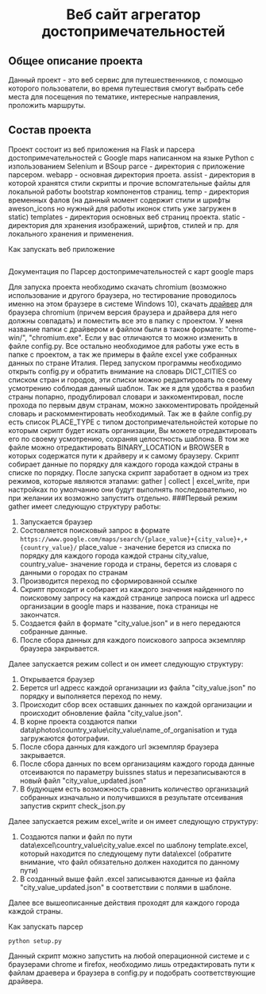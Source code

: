 <h1 align="center">Веб сайт агрегатор достопримечательностей</h1>
<h2 align="center">

  ## Общее описание проекта
Данный проект - это веб сервис для путешественников, с помощью которого пользователи, во время путешествия
смогут выбрать себе места для посещения по тематике, интересные направления, проложить маршруты.

## Состав проекта
Проект состоит из веб приложения на Flask  и парсера достопримечательностей с Google maps написанном на языке Python с изпользованием Selenium и BSoup
parce - директория с приложение парсером.
webapp - основная директория проета.
assist - директория в которой хранятся стили скрипты и прочие вспомгательные файлы для локальной работы bootstrap компонентов страниц.
temp - директория временных фалов (на данный момент содержит стили и шрифты aweson_icons но нужный для работы иконок стить уже загружен в static)
templates - директория основных веб страниц проекта.
static - директория для хранения изображений, шрифтов, стилей и пр. для локального хранения и применения.

 Как запускать веб приложение
```

```
  
  Документация по Парсер достопримечательностей с карт google maps

Для запуска проекта необходимо скачать chromium (возможно использование и другого браузера, но тестирование проводилось именно на этом браузере в системе Windows 10), скачать [драйвер](https://chromedriver.chromium.org/downloads) для браузера chromium (причем версия браузера и драйвера для него должны совпадать) и поместить все это в папку с проектом.
У меня название папки с драйвером и файлом были в таком формате: "chrome-win/", "chromium.exe". Если у вас отличаются то можно изменить в файле config.py.
  Все остально необходимое для работы уже есть в папке с проектом, а так же примеры в файле excel уже собранных данных по стране Италия.
Перед запуском программы необходимо открыть config.py  и обратить внимание на словарь DICT_CITIES  со списком стран и городов, эти списки можно редактировать по своему усмотрению соблюдая данный шаблон. Так же я для удобства я разбил страны попарно, продублировал словари и заккоментировал, после прохода по первым двум странам, можно заккоментировать пройденый словарь и раскомментировать необходимый.
  Так же в файле config.py есть список PLACE_TYPE с типом достопримечательнойстей которые по которым скрипт будет искать организации, Вы можете отредактировать его по своему усмотрению, сохраняя целостность шаблона.
В том же файле можно отредактировать BINARY_LOCATION и BROWSER в которых содержатся пути к драйверу и к самому браузеру.
Скрипт собирает данные по порядку для каждого города каждой страны в списке по порядку.
После запуска скрипт заработает в одном из трех режимов, которые являются этапами: gather | collect | excel_write, при настройках по умолчанию они будут выполнять последовательно, но при желании их возможно запустить отдельно.
###Первый режим gather имеет следующую структуру работы:
1. Запускается браузер 
2. Состовляется поисковый запрос в формате ``` https://www.google.com/maps/search/{place_value}+{city_value}+,+{country_value}/ ```
place_value - значение берется из списка по порядку для каждого города каждой страны
city_value, country_value- значение города и страны, берется из словаря с данными о городах по странам
3. Производится переход по сформированной ссылке
4. Скрипт проходит и собирает из каждого значения найденного по поисковому запросу на каждой странице запроса поиска url адресс организации в google maps и название, пока страницы не закончатся.
5. Создается файл в формате "city_value.json" и в него передаются собранные данные.
6. После сбора данных для каждого поискового запроса экземпляр браузера закрывается.

  Далее запускается режим collect и он имеет следующую структуру:
1. Открывается браузер 
2. Берется url адресс каждой организации из файла "city_value.json" по порядку и выполняется переход по нему.
3. Происходит сбор всех оставших данныех по каждой организации и происходит обновление файла "city_value.json".
4. В корне проекта создаются папки data\photos\country_value\city_value\name_of_organisation и туда загружаются фотографии.
5. После сбора данных для каждого url экземпляр браузера закрывается.
6. После сбора данных по всем организациям каждого города данные отсеиваются по параметру buissnes status и перезаписываются в новый файл "city_value_updated.json"
7. В будующем есть возможность сравнить количество организаций собранных изначально и получившихся в результате отсеивания запустив скрипт check_json.py

  Далее запускается режим excel_write и он имеет следующую структуру:
1. Создаются папки и файл по пути  data\excel\country_value\city_value.excel по шаблону template.excel, который находится по следующему пути data\excel (обратите внимание, что файл обязательно должен находится по данному пути)
2. В созданный выше файл .excel записываются данные из файла "city_value_updated.json" в соответствии с полями в шаблоне.

Далее все вышеописанные действия проходят для каждого города каждой страны.

  Как запускать парсер
```
python setup.py
```
Данный скрипт можно запустить на любой операционной системе и с браузерами chrome и firefox, необходимо лишь отредактировать пути к файлам драевера и браузера в config.py и подобрать соответствующие драйвера.
